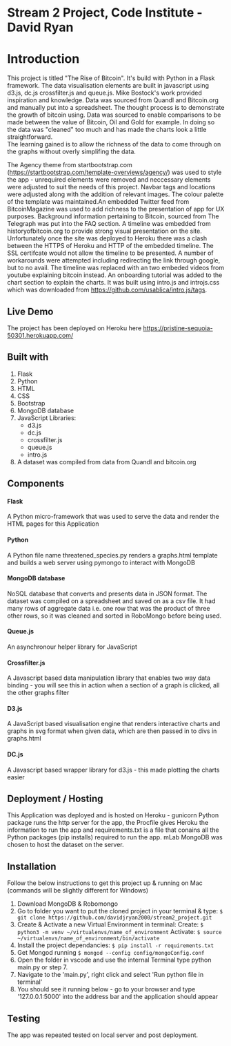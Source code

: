 # Stream 2 Project, Code Institute - David Ryan

# Introduction
This project is titled "The Rise of Bitcoin". It's build with Python in a Flask framework.  The data visualisation elements are built in javascript using d3.js, dc.js crossfilter.js and queue.js.
Mike Bostock's work provided inspiration and knowledge. Data was sourced from Quandl and Bitcoin.org and manually put into a spreadsheet.  The thought process is to demonstrate the growth of bitcoin using. Data was sourced to enable comparisons to be made between the value of Bitcoin, Oil and Gold for example.  In doing so the data was "cleaned" too much and has made the charts look a little straightforward.  
The learning gained is to allow the richness of the data to come through on the graphs without overly simplifing the data.

The Agency theme from startbootstrap.com (https://startbootstrap.com/template-overviews/agency/) was used to style the app - unrequired elements were removed and neccessary elements were adjusted to suit the needs of this project. Navbar tags and locations were adjusted along with the addition of relevant images.
The colour palette of the template was maintained.An embedded Twitter feed from BitcoinMagazine was used to add richness to the presentation of app for UX purposes.  Background information pertaining to Bitcoin, sourced from The Telegraph was put into the FAQ section.
A timeline was embedded from historyofbitcoin.org to provide strong visual presentation on the site.  Unfortunately once the site was deployed to Heroku there was a clash between the HTTPS of Heroku and HTTP of the embedded timeline.
The SSL certifcate would not allow the timeline to be presented.  A number of workarounds were attempted including redirecting the link through google, but to no avail. The timeline was replaced with an two embeded videos from youtube explaining bitcoin instead. An onboarding tutorial was added to the chart section to explain the charts. It was built using intro.js and introjs.css which was downloaded from https://github.com/usablica/intro.js/tags.



## Live Demo

The project has been deployed on Heroku here https://pristine-sequoia-50301.herokuapp.com/ 

## Built with 
1. Flask 
2. Python
2. HTML
3. CSS
4. Bootstrap
5. MongoDB database
6. JavaScript Libraries:
    * d3.js
    * dc.js
    * crossfilter.js
    * queue.js
    * intro.js
7. A dataset was compiled from data from Quandl and bitcoin.org

## Components

#### Flask
A Python micro-framework that was used to serve the data and render the HTML pages for this Application

#### Python
A Python file name threatened_species.py renders a graphs.html template and builds a web server using pymongo to interact with MongoDB

#### MongoDB database
NoSQL database that converts and presents data in JSON format. The dataset was compiled on a spreadsheet and saved on as a csv file. It had many rows of aggregate data i.e. one row that was the product of three other rows, so it was cleaned and sorted in RoboMongo before being used.

#### Queue.js
An asynchronour helper library for JavaScript

#### Crossfilter.js
A Javascript based data manipulation library that enables two way data binding - you will see this in action when a section of a graph is clicked, all the other graphs filter

#### D3.js
A JavaScript based visualisation engine that renders interactive charts and graphs in svg format when given data, which are then passed in to divs in graphs.html

#### DC.js
A Javascript based wrapper library for d3.js - this made plotting the charts easier


## Deployment / Hosting

This Application was deployed and is hosted on Heroku - gunicorn Python package runs the http server for the app, the Procfile gives Heroku the information to run the app and requirements.txt is a file that conains all the Python packages (pip installs) required to run the app. mLab MongoDB was chosen to host the dataset on the server.


## Installation

Follow the below instructions to get this project up & running on Mac (commands will be slightly different for Windows)

1. Download MongoDB & Robomongo
2. Go to folder you want to put the cloned project in your terminal & type:
    `$ git clone https://github.com/davidjryan2000/stream2_project.git`
3. Create & Activate a new Virtual Environment in terminal:
    Create: `$ python3 -m venv ~/virtualenvs/name_of_environment`
    Activate: `$ source ~/virtualenvs/name_of_environment/bin/activate`
4. Install the project dependancies:
    `$ pip install -r requirements.txt`
5. Get Mongod running
    `$ mongod --config config/mongoConfig.conf`
6. Open the folder in vscode and use the internal Terminal type python main.py or step 7.
7. Navigate to the 'main.py', right click and select 'Run python file in terminal'
8. You should see it running below - go to your browser and type '127.0.0.1:5000' into the address bar and the application should appear


## Testing
The app was repeated tested on local server and post deployment.





